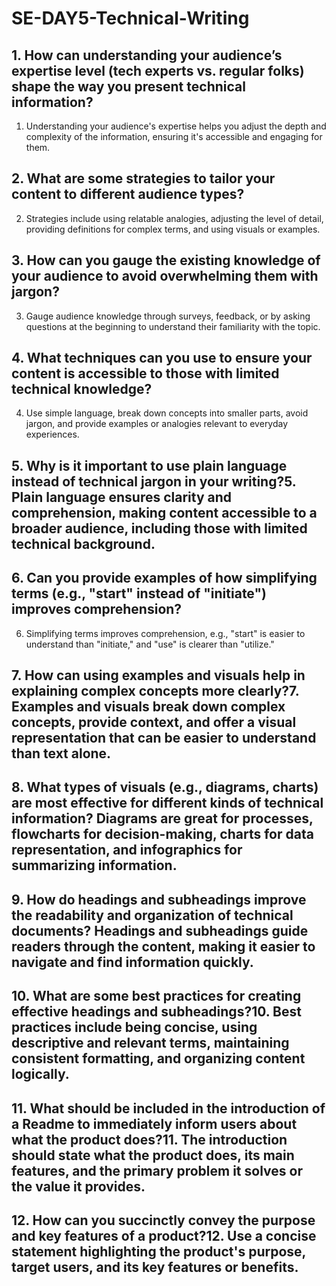 # SE-DAY5-Technical-Writing
## 1. How can understanding your audience’s expertise level (tech experts vs. regular folks) shape the way you present technical information?
1. Understanding your audience's expertise helps you adjust the depth and complexity of the information, ensuring it's accessible and engaging for them.
## 2. What are some strategies to tailor your content to different audience types?
2. Strategies include using relatable analogies, adjusting the level of detail, providing definitions for complex terms, and using visuals or examples.


## 3. How can you gauge the existing knowledge of your audience to avoid overwhelming them with jargon?


3. Gauge audience knowledge through surveys, feedback, or by asking questions at the beginning to understand their familiarity with the topic.
## 4. What techniques can you use to ensure your content is accessible to those with limited technical knowledge?
4. Use simple language, break down concepts into smaller parts, avoid jargon, and provide examples or analogies relevant to everyday experiences.
## 5. Why is it important to use plain language instead of technical jargon in your writing?5. Plain language ensures clarity and comprehension, making content accessible to a broader audience, including those with limited technical background.


## 6. Can you provide examples of how simplifying terms (e.g., "start" instead of "initiate") improves comprehension?
6. Simplifying terms improves comprehension, e.g., "start" is easier to understand than "initiate," and "use" is clearer than "utilize."


## 7. How can using examples and visuals help in explaining complex concepts more clearly?7. Examples and visuals break down complex concepts, provide context, and offer a visual representation that can be easier to understand than text alone.


## 8. What types of visuals (e.g., diagrams, charts) are most effective for different kinds of technical information? Diagrams are great for processes, flowcharts for decision-making, charts for data representation, and infographics for summarizing information.

## 9. How do headings and subheadings improve the readability and organization of technical documents? Headings and subheadings guide readers through the content, making it easier to navigate and find information quickly.

## 10. What are some best practices for creating effective headings and subheadings?10. Best practices include being concise, using descriptive and relevant terms, maintaining consistent formatting, and organizing content logically.
## 11. What should be included in the introduction of a Readme to immediately inform users about what the product does?11. The introduction should state what the product does, its main features, and the primary problem it solves or the value it provides.
## 12. How can you succinctly convey the purpose and key features of a product?12. Use a concise statement highlighting the product's purpose, target users, and its key features or benefits.




